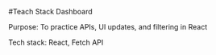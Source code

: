 #Teach Stack Dashboard

Purpose: To practice APIs, UI updates, and filtering in React

Tech stack: React, Fetch API